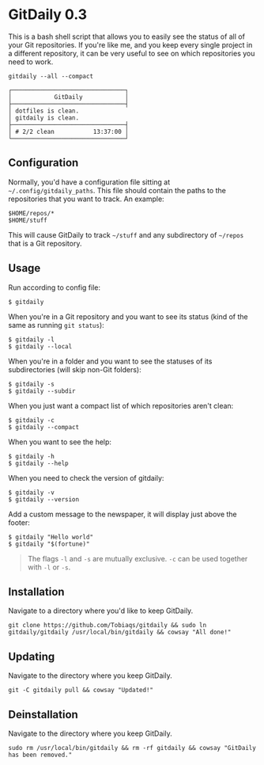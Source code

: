 # GitDaily 0.3
This is a bash shell script that allows you to easily see the status of all of your Git repositories. If you're like me, and you keep every single project in a different repository, it can be very useful to see on which repositories you need to work.

```
gitdaily --all --compact
```
```
┌────────────────────────────────┐
│            GitDaily            │
├────────────────────────────────┤
│ dotfiles is clean.
│ gitdaily is clean.
├────────────────────────────────┤
│ # 2/2 clean           13:37:00 │
└────────────────────────────────┘
```

## Configuration
Normally, you'd have a configuration file sitting at `~/.config/gitdaily_paths`. This file should contain the paths to the repositories that you want to track. An example:

```
$HOME/repos/*
$HOME/stuff
```

This will cause GitDaily to track `~/stuff` and any subdirectory of `~/repos` that is a Git repository.

## Usage

Run according to config file:
```
$ gitdaily
```

When you're in a Git repository and you want to see its status (kind of the same as running `git status`):
```
$ gitdaily -l
$ gitdaily --local
```

When you're in a folder and you want to see the statuses of its subdirectories (will skip non-Git folders):
```
$ gitdaily -s
$ gitdaily --subdir
```

When you just want a compact list of which repositories aren't clean:
```
$ gitdaily -c
$ gitdaily --compact
```

When you want to see the help:
```
$ gitdaily -h
$ gitdaily --help
```

When you need to check the version of gitdaily:
```
$ gitdaily -v
$ gitdaily --version
```

Add a custom message to the newspaper, it will display just above the footer:
```
$ gitdaily "Hello world"
$ gitdaily "$(fortune)"
```

> The flags `-l` and `-s` are mutually exclusive. `-c` can be used together with `-l` or `-s`.

## Installation
Navigate to a directory where you'd like to keep GitDaily.

```
git clone https://github.com/Tobiaqs/gitdaily && sudo ln gitdaily/gitdaily /usr/local/bin/gitdaily && cowsay "All done!"
```

## Updating
Navigate to the directory where you keep GitDaily.

```
git -C gitdaily pull && cowsay "Updated!"
```

## Deinstallation
Navigate to the directory where you keep GitDaily.

```
sudo rm /usr/local/bin/gitdaily && rm -rf gitdaily && cowsay "GitDaily has been removed."
```